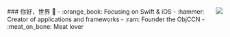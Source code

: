 <img align="right" src="https://github-readme-stats.vercel.app/api?username=RicardaY&show_icons=true&icon_color=CE1D2D&text_color=718096&bg_color=ffffff&hide_title=true" />
### 你好，世界 👋  
- :orange_book: Focusing on Swift & iOS  
- :hammer: Creator of applications and frameworks  
- :ram: Founder the ObjCCN  
- :meat_on_bone: Meat lover  

